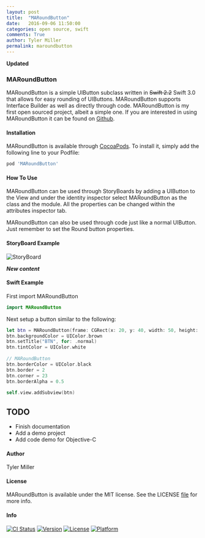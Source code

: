 ```yaml
---
layout: post
title:  "MARoundButton"
date:   2016-09-06 11:50:00
categories: open source, swift
comments: True
author: Tyler Miller
permalink: maroundbutton
---
```


**Updated**

### MARoundButton 
MARoundButton is a simple UIButton subclass written in ~~Swift 2.2~~ Swift 3.0 that allows for easy rounding of UIButtons. MARoundButton supports Interface Builder as well as directly through code. MARoundButton is my first open sourced project, albeit a simple one. If you are interested in using MARoundButton it can be found on [Github](https://github.com/MillerApps/MARoundButton). 

#### Installation

MARoundButton is available through [CocoaPods](http://cocoapods.org). To install
it, simply add the following line to your Podfile:

```ruby
pod 'MARoundButton'
```

#### How To Use

MARoundButton can be used through StoryBoards by adding a UIButton to the View and under the identity inspector select MARoundButton as the class and the module. All the properties can be changed within the attributes inspector tab. 

MARoundButton can also be used through code just like a normal UIButton. Just remember to set the Round button properties. 

#### StoryBoard Example

![StoryBoard](http://g.recordit.co/wiUK3mqQ1Z.gif)

***New content***

#### Swift Example

First import MARoundButton

```swift
import MARoundButton
```
Next setup a button similar to the following:

```swift
let btn = MARoundButton(frame: CGRect(x: 20, y: 40, width: 50, height: 50))
btn.backgroundColor = UIColor.brown
btn.setTitle("BTN", for: .normal)
btn.tintColor = UIColor.white
        
// MARoundButton
btn.borderColor = UIColor.black
btn.border = 2
btn.corner = 23
btn.borderAlpha = 0.5
        
self.view.addSubview(btn)
```

## TODO
* Finish documentation
* Add a demo project
* Add code demo for Objective-C
	 
#### Author

Tyler Miller

#### License

MARoundButton is available under the MIT license. See the LICENSE [file](https://github.com/MillerApps/MARoundButton/blob/master/LICENSE) for more info.

#### Info 
[![CI Status](http://img.shields.io/travis/MillerApps/MARoundButton.svg?style=flat)](https://travis-ci.org/MillerApps/MARoundButton)
[![Version](https://img.shields.io/cocoapods/v/MARoundButton.svg?style=flat)](http://cocoapods.org/pods/MARoundButton)
[![License](https://img.shields.io/cocoapods/l/MARoundButton.svg?style=flat)](http://cocoapods.org/pods/MARoundButton)
[![Platform](https://img.shields.io/cocoapods/p/MARoundButton.svg?style=flat)](http://cocoapods.org/pods/MARoundButton)



